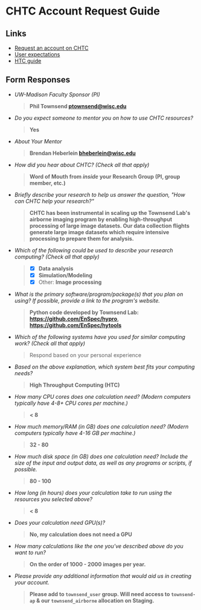 # CHTC Account Request Guide



## Links

- [Request an account on CHTC](https://uwmadison.co1.qualtrics.com/jfe/form/SV_8f6nTgaaVhefdmS)
- [User expectations](https://chtc.cs.wisc.edu/uw-research-computing/user-expectations.html)
- [HTC guide](https://chtc.cs.wisc.edu/uw-research-computing/guides.html#htc-documentation)



## Form Responses

- *UW-Madison Faculty Sponsor (PI)*

  >  **Phil Townsend ptownsend@wisc.edu**

- *Do you expect someone to mentor you on how to use CHTC resources?*

  >  **Yes**

- *About Your Mentor*

  >  **Brendan Heberlein bheberlein@wisc.edu**

- *How did you hear about CHTC? (Check all that apply)*

  >  **Word of Mouth from *inside* your Research Group (PI, group member, etc.)**

- *Briefly describe your research to help us answer the question, "How can CHTC help your research?"*

  > **CHTC has been instrumental in scaling up the Townsend Lab's airborne imaging program by enabling high-throughput processing of large image datasets. Our data collection flights generate large image datasets which require intensive processing to prepare them for analysis.**


- *Which of the following could be used to describe your research computing? (Check all that apply)*

  > - [x] **Data analysis**
  > - [x] **Simulation/Modeling**
  > - [x] Other: **Image processing**

- *What is the primary software/program/package(s) that you plan on using? If possible, provide a link to the program's website.*

  > **Python code developed by Townsend Lab: https://github.com/EnSpec/hypro, https://github.com/EnSpec/hytools**

- *Which of the following systems have you used for similar computing work? (Check all that apply)*

  > Respond based on your personal experience

- *Based on the above explanation, which system best fits your computing needs?*

  > **High Throughput Computing (HTC)**

- *How many CPU cores does one calculation need? (Modern computers typically have 4-8+ CPU cores per machine.)*

  > **< 8**

- *How much memory/RAM (in GB) does one calculation need? (Modern computers typically have 4-16 GB per machine.)*

  > **32 - 80**

- *How much disk space (in GB) does one calculation need? Include the size of the input and output data, as well as any programs or scripts, if possible.*

  > **80 - 100**

- *How long (in hours) does your calculation take to run using the resources you selected above?* 

  > **< 8**

- *Does your calculation need GPU(s)?*

  > **No, my calculation does not need a GPU**

- *How many calculations like the one you've described above do you want to run?*

  > **On the order of 1000 - 2000 images per year.**

- *Please provide any additional information that would aid us in creating your account.*

  > **Please add to `townsend_user` group. Will need access to `townsend-ap` & our `townsend_airborne` allocation on Staging.**
